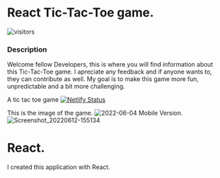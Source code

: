 # React Tic-Tac-Toe game.
![visitors](https://visitor-badge.glitch.me/badge?page_id=Bortiz1993.id)

### Description
Welcome fellow Developers, this is where you will find information about this Tic-Tac-Toe game. I apreciate any feedback and if anyone wants to, they can contribute as well. My goal is to make this game more fun, unpredictable and a bit more challenging.

A tic tac toe game
[![Netlify Status](https://api.netlify.com/api/v1/badges/974dbc81-0352-4a1e-9884-7835fcf83157/deploy-status)](https://app.netlify.com/sites/strong-nasturtium-0246a0/deploys)

This is the image of the game.
![2022-06-04](https://user-images.githubusercontent.com/77209112/171989373-92469f35-fce9-4886-82c4-51c7b3a5d2f5.png)
Mobile Version.
![Screenshot_20220612-155134](https://user-images.githubusercontent.com/77209112/173253833-9211efa2-171b-4987-a5ad-8af8ba1cb589.png)

# React.
I created this application with React.


